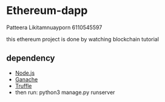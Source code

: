 # Ethereum-dapp

Patteera Likitamnuayporn 6110545597

this ethereum project is done by watching blockchain tutorial 

## dependency

- [Node.js](https://nodejs.org/en/download/package-manager/)
- [Ganache](https://www.trufflesuite.com/ganache)
- [Truffle](https://www.trufflesuite.com/docs/truffle/getting-started/installation)
- then run: 
     python3 manage.py runserver

